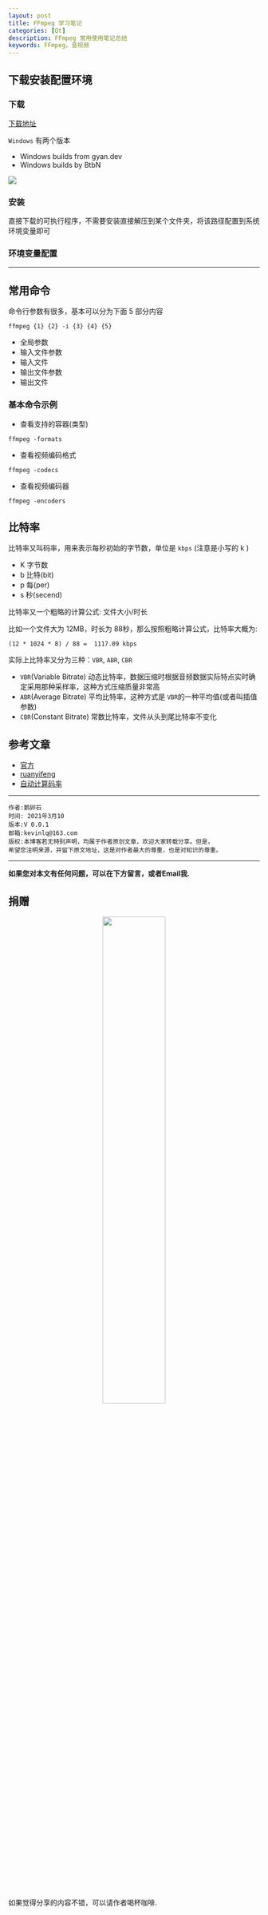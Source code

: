 ```yaml
---
layout: post
title: FFmpeg 学习笔记
categories: [Qt]
description: FFmpeg 常用使用笔记总结
keywords: FFmpeg，音视频
---
```



## 下载安装配置环境

### 下载

[下载地址](https://www.ffmpeg.org/download.html)

`Windows` 有两个版本

- Windows builds from gyan.dev
- Windows builds by BtbN

![](https://gitee.com/devstone/imageBed/raw/master/images/202203172253203.png)

### 安装

直接下载的可执行程序，不需要安装直接解压到某个文件夹，将该路径配置到系统环境变量即可

### 环境变量配置


---

## 常用命令

命令行参数有很多，基本可以分为下面 5 部分内容

```
ffmpeg {1} {2} -i {3} {4} {5}
```

- 全局参数
- 输入文件参数
- 输入文件
- 输出文件参数
- 输出文件

### 基本命令示例

- 查看支持的容器(类型)

```
ffmpeg -formats
```

- 查看视频编码格式
```
ffmpeg -codecs
```

- 查看视频编码器

```
ffmpeg -encoders
```

## 比特率

比特率又叫码率，用来表示每秒初始的字节数，单位是 `kbps` (注意是小写的 k )

- K 字节数
- b 比特(bit)
- p 每(per)
- s 秒(secend)

比特率又一个粗略的计算公式: 文件大小/时长

比如一个文件大为 12MB，时长为 88秒，那么按照粗略计算公式，比特率大概为:

```
(12 * 1024 * 8) / 88 =  1117.09 kbps
```

实际上比特率又分为三种：`VBR`, `ABR`, `CBR`

- `VBR`(Variable Bitrate) 动态比特率，数据压缩时根据音频数据实际特点实时确定采用那种采样率，这种方式压缩质量非常高
- `ABR`(Average Bitrate) 平均比特率，这种方式是 `VBR`的一种平均值(或者叫插值参数)
- `CBR`(Constant Bitrate) 常数比特率，文件从头到尾比特率不变化



## 参考文章

- [官方](https://ffmpeg.org/ffmpeg.html)
- [ruanyifeng](https://www.ruanyifeng.com/blog/2020/01/ffmpeg.html)
- [自动计算码率](https://toolstud.io/video/bitrate.php?imagewidth=1920&imageheight=1080&colordepth=24&framerate=60)

******

    作者:鹅卵石
    时间: 2021年3月10
    版本:V 0.0.1
    邮箱:kevinlq@163.com
	版权:本博客若无特别声明，均属于作者原创文章，欢迎大家转载分享。但是，
	希望您注明来源，并留下原文地址，这是对作者最大的尊重，也是对知识的尊重。

<!-- more -->



---

**如果您对本文有任何问题，可以在下方留言，或者Email我.**

## 捐赠

<center>
<img src="https://gitee.com/devstone/imageBed/raw/master/code/myCode.png" width="50%" height="50%" />
</center>

如果觉得分享的内容不错，可以请作者喝杯咖啡.